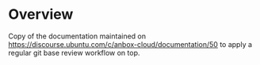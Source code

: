 # Overview

Copy of the documentation maintained on
https://discourse.ubuntu.com/c/anbox-cloud/documentation/50 to apply a regular git base
review workflow on top.
